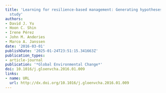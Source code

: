```yaml
---
title: 'Learning for resilience-based management: Generating hypotheses from a behavioral
  study'
authors:
- David J. Yu
- Hoon C. Shin
- Irene Pérez
- John M. Anderies
- Marco A. Janssen
date: '2016-03-01'
publishDate: '2025-01-24T23:51:15.341663Z'
publication_types:
- article-journal
publication: '*Global Environmental Change*'
doi: 10.1016/j.gloenvcha.2016.01.009
links:
- name: URL
  url: http://dx.doi.org/10.1016/j.gloenvcha.2016.01.009
---
```

